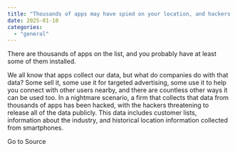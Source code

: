 ```yaml
---
title: "Thousands of apps may have spied on your location, and hackers are threatening to release the data publicly"
date: 2025-01-10
categories: 
  - "general"
---
```


There are thousands of apps on the list, and you probably have at least some of them installed.

We all know that apps collect our data, but what do companies do with that data? Some sell it, some use it for targeted advertising, some use it to help you connect with other users nearby, and there are countless other ways it can be used too. In a nightmare scenario, a firm that collects that data from thousands of apps has been hacked, with the hackers threatening to release all of the data publicly. This data includes customer lists, information about the industry, and historical location information collected from smartphones.

Go to Source
